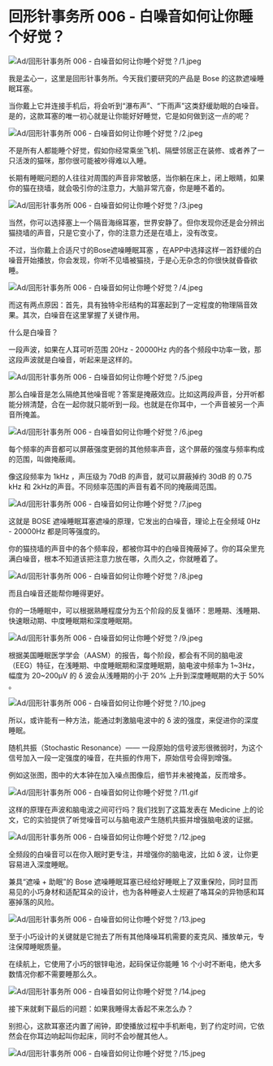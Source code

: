 # 回形针事务所 006 - 白噪音如何让你睡个好觉？

![Ad/回形针事务所 006 - 白噪音如何让你睡个好觉？/1.jpeg](https://cdn.jsdelivr.net/gh/ipaperclip-icu/static/image/1.jpeg)

我是孟心一，这里是回形针事务所。今天我们要研究的产品是 Bose 的这款遮噪睡眠耳塞。

当你戴上它并连接手机后，将会听到“瀑布声”、“下雨声”这类舒缓助眠的白噪音。是的，这款耳塞的唯一初心就是让你能好好睡觉，它是如何做到这一点的呢？

![Ad/回形针事务所 006 - 白噪音如何让你睡个好觉？/2.jpeg](https://cdn.jsdelivr.net/gh/ipaperclip-icu/static/image/2.jpeg)

不是所有人都能睡个好觉，假如你经常乘坐飞机、隔壁邻居正在装修、或者养了一只活泼的猫咪，那你很可能被吵得难以入睡。

长期有睡眠问题的人往往对周围的声音非常敏感，当你躺在床上，闭上眼睛，如果你的猫在挠墙，就会吸引你的注意力，大脑非常亢奋，你是睡不着的。

![Ad/回形针事务所 006 - 白噪音如何让你睡个好觉？/3.jpeg](https://cdn.jsdelivr.net/gh/ipaperclip-icu/static/image/3.jpeg)

当然，你可以选择塞上一个隔音海绵耳塞，世界安静了。但你发现你还是会分辨出猫挠墙的声音，只是它变小了，你的注意力还是在墙上，没有改变。

不过，当你戴上合适尺寸的Bose遮噪睡眠耳塞 ，在APP中选择这样一首舒缓的白噪音开始播放，你会发现，你听不见墙被猫挠，于是心无杂念的你很快就昏昏欲睡。

![Ad/回形针事务所 006 - 白噪音如何让你睡个好觉？/4.jpeg](https://cdn.jsdelivr.net/gh/ipaperclip-icu/static/image/4.jpeg)

而这有两点原因：首先，具有独特伞形结构的耳塞起到了一定程度的物理隔音效果。其次，白噪音在这里掌握了关键作用。

什么是白噪音？

一段声波，如果在人耳可听范围 20Hz - 20000Hz 内的各个频段中功率一致，那这段声波就是白噪音，听起来是这样的。

![Ad/回形针事务所 006 - 白噪音如何让你睡个好觉？/5.jpeg](https://cdn.jsdelivr.net/gh/ipaperclip-icu/static/image/5.jpeg)

那么白噪音是怎么隔绝其他噪音呢？答案是掩蔽效应。比如这两段声音，分开听都能分辨清楚，合在一起你就只能听到一段。也就是在你耳中，一个声音被另一个声音所掩盖。

![Ad/回形针事务所 006 - 白噪音如何让你睡个好觉？/6.jpeg](https://cdn.jsdelivr.net/gh/ipaperclip-icu/static/image/6.jpeg)

每个频率的声音都可以屏蔽强度更弱的其他频率声音，这个屏蔽的强度与频率构成的范围，叫做掩蔽阈。

像这段频率为 1kHz ，声压级为 70dB 的声音，就可以屏蔽掉约 30dB 的 0.75 kHz 和 2kHz的声音。不同频率范围的声音有着不同的掩蔽阈范围。

![Ad/回形针事务所 006 - 白噪音如何让你睡个好觉？/7.jpeg](https://cdn.jsdelivr.net/gh/ipaperclip-icu/static/image/7.jpeg)

这就是 BOSE 遮噪睡眠耳塞遮噪的原理，它发出的白噪音，理论上在全频域 0Hz - 20000Hz 都是同等强度的。

你的猫挠墙的声音中的各个频率段，都被你耳中的白噪音掩蔽掉了。你的耳朵里充满白噪音，根本不知道该把注意力放在哪，久而久之，你就睡着了。

![Ad/回形针事务所 006 - 白噪音如何让你睡个好觉？/8.jpeg](https://cdn.jsdelivr.net/gh/ipaperclip-icu/static/image/8.jpeg)

而且白噪音还能帮你睡得更好。

你的一场睡眠中，可以根据熟睡程度分为五个阶段的反复循环：思睡期、浅睡期、快速眼动期、中度睡眠期和深度睡眠期。

![Ad/回形针事务所 006 - 白噪音如何让你睡个好觉？/9.jpeg](https://cdn.jsdelivr.net/gh/ipaperclip-icu/static/image/9.jpeg)

根据美国睡眠医学学会（AASM）的报告，每个阶段，都会有不同的脑电波（EEG）特征，在浅睡期、中度睡眠期和深度睡眠期，脑电波中频率为 1~3Hz，幅度为 20~200μV 的 δ 波会从浅睡期的小于 20% 上升到深度睡眠期的大于 50% 。

![Ad/回形针事务所 006 - 白噪音如何让你睡个好觉？/10.jpeg](https://cdn.jsdelivr.net/gh/ipaperclip-icu/static/image/10.jpeg)

所以，或许能有一种方法，能通过刺激脑电波中的 δ 波的强度，来促进你的深度睡眠。

随机共振（Stochastic Resonance）—— 一段原始的信号波形很微弱时，为这个信号加入一段一定强度的噪音，在共振的作用下，原始信号会得到增强。

例如这张图，图中的大本钟在加入噪点图像后，细节并未被掩盖，反而增多。

![Ad/回形针事务所 006 - 白噪音如何让你睡个好觉？/11.gif](https://cdn.jsdelivr.net/gh/ipaperclip-icu/static/image/11.gif)

这样的原理在声波和脑电波之间可行吗？我们找到了这篇发表在 Medicine 上的论文，它的实验提供了听觉噪音可以与脑电波产生随机共振并增强脑电波的证据。

![Ad/回形针事务所 006 - 白噪音如何让你睡个好觉？/12.jpeg](https://cdn.jsdelivr.net/gh/ipaperclip-icu/static/image/12.jpeg)

全频段的白噪音可以在你入眠时更专注，并增强你的脑电波，比如 δ 波，让你更容易进入深度睡眠。

兼具“遮噪 + 助眠”的 Bose 遮噪睡眠耳塞已经给好睡眠上了双重保险，同时显而易见的小巧身材和适配耳朵的设计，也为各种睡姿人士规避了咯耳朵的异物感和耳塞掉落的风险。

![Ad/回形针事务所 006 - 白噪音如何让你睡个好觉？/13.jpeg](https://cdn.jsdelivr.net/gh/ipaperclip-icu/static/image/13.jpeg)

至于小巧设计的关键就是它抛去了所有其他降噪耳机需要的麦克风、播放单元，专注保障睡眠质量。

在续航上，它使用了小巧的银锌电池，起码保证你能睡 16 个小时不断电，绝大多数情况你都不需要睡那么久。

![Ad/回形针事务所 006 - 白噪音如何让你睡个好觉？/14.jpeg](https://cdn.jsdelivr.net/gh/ipaperclip-icu/static/image/14.jpeg)

接下来就剩下最后的问题：如果我睡得太香起不来怎么办？

别担心，这款耳塞还内置了闹钟，即使播放过程中手机断电，到了约定时间，它依然会在你耳边响起叫你起床，同时不会吵醒其他人。

![Ad/回形针事务所 006 - 白噪音如何让你睡个好觉？/15.jpeg](https://cdn.jsdelivr.net/gh/ipaperclip-icu/static/image/15.jpeg)
